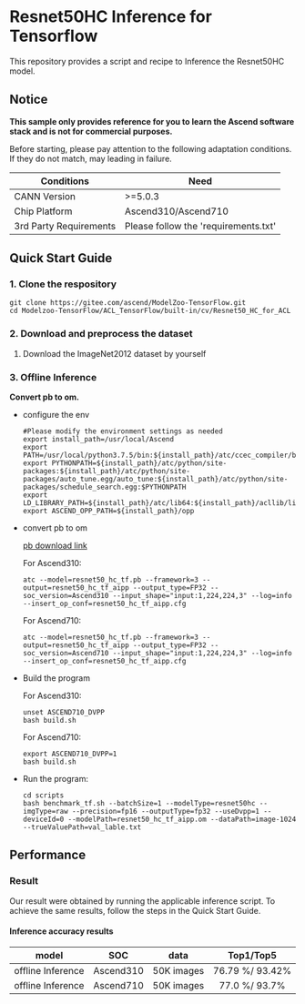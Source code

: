 

# Resnet50HC Inference for Tensorflow 

This repository provides a script and recipe to Inference the Resnet50HC model.

## Notice
**This sample only provides reference for you to learn the Ascend software stack and is not for commercial purposes.**

Before starting, please pay attention to the following adaptation conditions. If they do not match, may leading in failure.

| Conditions | Need |
| --- | --- |
| CANN Version | >=5.0.3 |
| Chip Platform| Ascend310/Ascend710 |
| 3rd Party Requirements| Please follow the 'requirements.txt' |

## Quick Start Guide

### 1. Clone the respository

```shell
git clone https://gitee.com/ascend/ModelZoo-TensorFlow.git
cd Modelzoo-TensorFlow/ACL_TensorFlow/built-in/cv/Resnet50_HC_for_ACL
```

### 2. Download and preprocess the dataset

1. Download the ImageNet2012 dataset by yourself



### 3. Offline Inference

**Convert pb to om.**

- configure the env

  ```
  #Please modify the environment settings as needed
  export install_path=/usr/local/Ascend
  export PATH=/usr/local/python3.7.5/bin:${install_path}/atc/ccec_compiler/bin:${install_path}/atc/bin:$PATH
  export PYTHONPATH=${install_path}/atc/python/site-packages:${install_path}/atc/python/site-packages/auto_tune.egg/auto_tune:${install_path}/atc/python/site-packages/schedule_search.egg:$PYTHONPATH
  export LD_LIBRARY_PATH=${install_path}/atc/lib64:${install_path}/acllib/lib64:$LD_LIBRARY_PATH
  export ASCEND_OPP_PATH=${install_path}/opp
  ```

- convert pb to om

  [pb download link](https://modelzoo-train-atc.obs.cn-north-4.myhuaweicloud.com/003_Atc_Models/modelzoo/Official/cv/Resnet50HC_for_ACL.zip)

  For Ascend310:
  ```
  atc --model=resnet50_hc_tf.pb --framework=3 --output=resnet50_hc_tf_aipp --output_type=FP32 --soc_version=Ascend310 --input_shape="input:1,224,224,3" --log=info --insert_op_conf=resnet50_hc_tf_aipp.cfg
  ```
  For Ascend710:
  ```
  atc --model=resnet50_hc_tf.pb --framework=3 --output=resnet50_hc_tf_aipp --output_type=FP32 --soc_version=Ascend710 --input_shape="input:1,224,224,3" --log=info --insert_op_conf=resnet50_hc_tf_aipp.cfg
  ```

- Build the program

  For Ascend310:
  ```
  unset ASCEND710_DVPP
  bash build.sh
  ```
  For Ascend710:
  ```
  export ASCEND710_DVPP=1
  bash build.sh
  ```

- Run the program:

  ```
  cd scripts
  bash benchmark_tf.sh --batchSize=1 --modelType=resnet50hc --imgType=raw --precision=fp16 --outputType=fp32 --useDvpp=1 --deviceId=0 --modelPath=resnet50_hc_tf_aipp.om --dataPath=image-1024 --trueValuePath=val_lable.txt
  ```



## Performance

### Result

Our result were obtained by running the applicable inference script. To achieve the same results, follow the steps in the Quick Start Guide.

#### Inference accuracy results

|       model     |  SOC  | **data**  |    Top1/Top5    |
| :---------------:|:-------:|:-------: | :-------------: |
| offline Inference| Ascend310     | 50K images | 76.79 %/ 93.42% |
| offline Inference| Ascend710     | 50K images | 77.0 %/ 93.7% |

